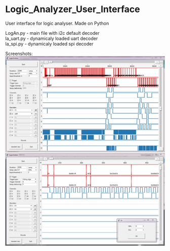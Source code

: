 # Logic_Analyzer_User_Interface
User interface for logic analyser. Made on Python  

LogAn.py - main file with i2c default decoder  
la_uart.py - dynamicaly loaded uart decoder  
la_spi.py - dynamicaly loaded spi decoder  
  
Screenshots:
![Image](images/1.JPG)  
![Image](images/2.JPG)
